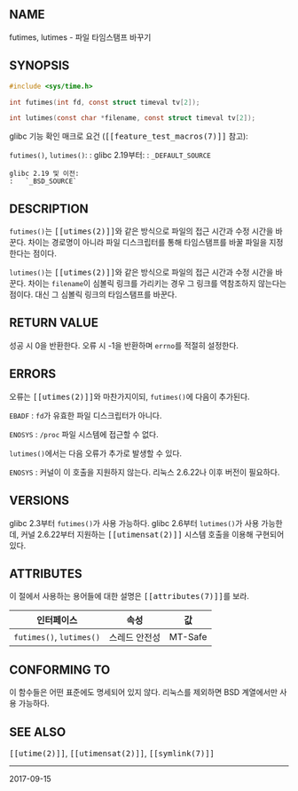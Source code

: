 ## NAME

futimes, lutimes - 파일 타임스탬프 바꾸기

## SYNOPSIS

```c
#include <sys/time.h>

int futimes(int fd, const struct timeval tv[2]);

int lutimes(const char *filename, const struct timeval tv[2]);
```

glibc 기능 확인 매크로 요건 (<tt>[[feature_test_macros(7)]]</tt> 참고):

`futimes()`, `lutimes()`:
:   glibc 2.19부터:
    :   `_DEFAULT_SOURCE`

    glibc 2.19 및 이전:
    :   `_BSD_SOURCE`

## DESCRIPTION

`futimes()`는 <tt>[[utimes(2)]]</tt>와 같은 방식으로 파일의 접근 시간과 수정 시간을 바꾼다. 차이는 경로명이 아니라 파일 디스크립터를 통해 타임스탬프를 바꿀 파일을 지정한다는 점이다.

`lutimes()`는 <tt>[[utimes(2)]]</tt>와 같은 방식으로 파일의 접근 시간과 수정 시간을 바꾼다. 차이는 `filename`이 심볼릭 링크를 가리키는 경우 그 링크를 역참조하지 않는다는 점이다. 대신 그 심볼릭 링크의 타임스탬프를 바꾼다.

## RETURN VALUE

성공 시 0을 반환한다. 오류 시 -1을 반환하며 `errno`를 적절히 설정한다.

## ERRORS

오류는 <tt>[[utimes(2)]]</tt>와 마찬가지이되, `futimes()`에 다음이 추가된다.

`EBADF`
:   `fd`가 유효한 파일 디스크립터가 아니다.

`ENOSYS`
:   `/proc` 파일 시스템에 접근할 수 없다.

`lutimes()`에서는 다음 오류가 추가로 발생할 수 있다.

`ENOSYS`
:   커널이 이 호출을 지원하지 않는다. 리눅스 2.6.22나 이후 버전이 필요하다.

## VERSIONS

glibc 2.3부터 `futimes()`가 사용 가능하다. glibc 2.6부터 `lutimes()`가 사용 가능한데, 커널 2.6.22부터 지원하는 <tt>[[utimensat(2)]]</tt> 시스템 호출을 이용해 구현되어 있다.

## ATTRIBUTES

이 절에서 사용하는 용어들에 대한 설명은 <tt>[[attributes(7)]]</tt>를 보라.

| 인터페이스 | 속성 | 값 |
| --- | --- | --- |
| `futimes()`, `lutimes()` | 스레드 안전성 | MT-Safe |

## CONFORMING TO

이 함수들은 어떤 표준에도 명세되어 있지 않다. 리눅스를 제외하면 BSD 계열에서만 사용 가능하다.

## SEE ALSO

<tt>[[utime(2)]]</tt>, <tt>[[utimensat(2)]]</tt>, <tt>[[symlink(7)]]</tt>

----

2017-09-15
